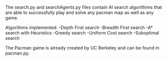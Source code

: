 The search.py and searchAgents.py files contain AI search algorithims that are able to successfully play and solve any pacman map as well as any game.

Algorithms implemented: -Depth First search
                         -Breadth First search
                         -A* search with Heuristics
                         -Greedy search
                         -Uniform Cost search
                         -Suboptimal search

The Pacman game is already created by UC Berkeley and can be found in pacman.py.